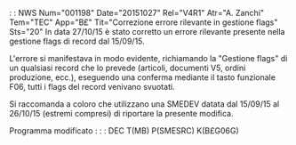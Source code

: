  :  : NWS Num="001198" Date="20151027" Rel="V4R1" Atr="A. Zanchi" Tem="TEC" App="B£" Tit="Correzione errore rilevante in gestione flags" Sts="20"
In data 27/10/15 è stato corretto un errore rilevante presente nella gestione flags di record dal 15/09/15.

L'errore si manifestava in modo evidente, richiamando la "Gestione flags" di un qualsiasi record che lo prevede (articoli, documenti V5, ordini produzione, ecc.), eseguendo una conferma mediante il tasto funzionale F06, tutti i flags del record venivano svuotati.

Si raccomanda a coloro che utilizzano una SMEDEV datata dal 15/09/15 al 26/10/15 (estremi compresi)
di riportare la presente modifica.

Programma modificato : 
 :  : DEC T(MB) P(SMESRC) K(B£G06G)

